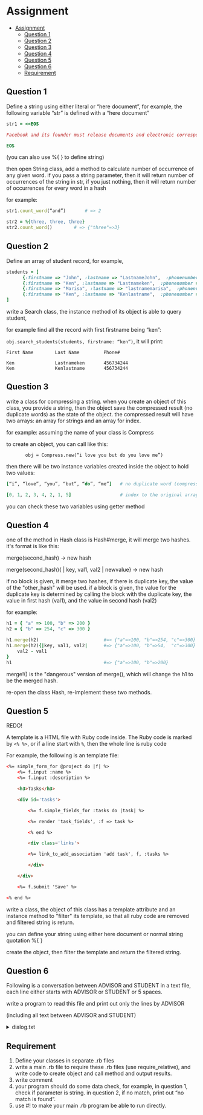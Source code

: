 # Assignment

<!-- TOC -->

- [Assignment](#assignment)
    - [Question 1](#question-1)
    - [Question 2](#question-2)
    - [Question 3](#question-3)
    - [Question 4](#question-4)
    - [Question 5](#question-5)
    - [Question 6](#question-6)
    - [Requirement](#requirement)

<!-- /TOC -->

## Question 1

Define a string using either literal or “here document”, for example, the following variable “str” is defined with a “here document”

``` ruby
str1 = <<EOS

Facebook and its founder must release documents and electronic correspondence to a defense lawyer whose client has fled from criminal charges that he falsely claimed a majority ownership in the social media giant, a federal judge said Friday.

EOS
```

(you can also use %{ } to define string)

then open String class, add a method to calculate number of occurrence of any given word. if you pass a string parameter, then it will return number of occurrences of the string in str, if you just nothing, then it will return number of occurrences for every word in a hash

for example:  

``` ruby
str1.count_word(“and”)       # => 2

str2 = %{three, three, three}
str2.count_word()        # => {"three"=>3}
```

## Question 2

Define an array of student record, for example,

``` ruby
students = [
      {:firstname => "John", :lastname => "LastnameJohn",  :phonenumber => 123456789},
      {:firstname => "Ken", :lastname => "Lastnameken",  :phonenumber => 456734244},
      {:firstname => "Marisa", :lastname => "lastnamemarisa",  :phonenumber => 443234567},
      {:firstname => "Ken", :lastname => "Kenlastname",  :phonenumber => 456734244}
]
```

write a Search class, the instance method of its object is able to query student,

for example find all the record with first firstname being “ken”:

`obj.search_students(students, firstname: “ken”)`, it will print:

``` text
First Name        Last Name         Phone#

Ken               Lastnameken       456734244
Ken               Kenlastname       456734244
```

## Question 3

write a class for compressing a string. when you create an object of this class, you provide a string, then the object save the compressed result (no duplicate words) as the state of the  object. the compressed result will have two arrays:  an array for strings and an array for index.

for example:  assuming the name of your class is Compress

to create an object, you can call like this:

           obj = Compress.new(“i love you but do you love me”)

then there will be two instance variables created inside the object to hold two values:

```ruby
[“i”, “love”, “you”, “but”, “do”, “me”]   # no duplicate word (compressed)

[0, 1, 2, 3, 4, 2, 1, 5]                  # index to the original array to  represent original string
```

you can check these two variables using getter method

## Question 4

one of the method in Hash class is Hash#merge, it will merge two hashes.
it's format is like this:

merge(second_hash) → new hash

merge(second_hash){ | key, val1, val2 | newvalue} → new hash

if no block is given, it merge two hashes, if there is duplicate key, the value of the "other_hash" will be used. if a block is given, the value for the duplicate key is determined by calling the block with the duplicate key, the value in first hash (val1), and the value in second hash (val2)

for example:

``` ruby
h1 = { "a" => 100, "b" => 200 }
h2 = { "b" => 254, "c" => 300 }

h1.merge(h2)                        #=> {"a"=>100, "b"=>254, "c"=>300}
h1.merge(h2){|key, val1, val2|      #=> {"a"=>100, "b"=>54,  "c"=>300}
    val2 - val1
}
h1                                  #=> {"a"=>100, "b"=>200}
```

merge!() is the "dangerous" version of merge(), which will change the h1 to be the merged hash.

re-open the class Hash, re-implement these two methods.

## Question 5

REDO!

A template is a HTML file with Ruby code inside. The Ruby code is marked by `<% %>`, or if a line start with `%`, then the whole line is ruby code

For example, the following is an template file:

``` html
<%= simple_form_for @project do |f| %>
    <%= f.input :name %>
    <%= f.input :description %>

    <h3>Tasks</h3>

    <div id='tasks'>

        <%= f.simple_fields_for :tasks do |task| %>

        <%= render 'task_fields', :f => task %>

        <% end %>

        <div class='links'>

        <%= link_to_add_association 'add task', f, :tasks %>

        </div>

    </div>

    <%= f.submit 'Save' %>

<% end %>
```

write a class, the object of this class has a template attribute and an instance method to "filter" its template, so that all ruby code are removed and filtered string is return.

you can define your string using either here document or normal string quotation %{ }

create the object, then filter the template and return the filtered string.

## Question 6

Following is a conversation between ADVISOR and STUDENT in a text file,  each line either starts with ADVISOR or STUDENT or 5 spaces.

 write a program to read this file and print out only the lines by ADVISOR

(including all text between ADVISOR and STUDENT)

<details><summary>dialog.txt</summary>

    ADVISOR: Now, then, Mr., uh, Vickstad. How can I help you?

    STUDENT: Well, I'm thinking about transferring, but I'm, I'm not sure ...I was hoping you could help me make a decision.

    ADVISOR: I'll try. Where are you thinking of transferring to? And why do you want to leave Kryptos U?

    STUDENT: Um...I'm thinking of going to Central University, because it's in my hometown. I've uh, been kind of homesick here this year, and I haven't made many friends...I just feel so lonely. So, I thought that uh, maybe, it'd be better to be closer to my parents and friends and all.

    ADVISOR: I see. And would you keep the same major if you transferred? What is it…business administration?

    STUDENT: Yeah, I would. The credits I've earned here will transfer to Central. I've already checked.

    ADVISOR: May I ask why you chose to come to Kryptos University in the first place?

    STUDENT: Sure. Um, well, the main reason is you have a great business school. And the second reason is that I...I wanted to get away from home.

    ADVISOR: You're right, Mr. Vickstad, we do have an excellent business school. But, so does Central. The thing is, you've got almost a year under your belt here now. At Central, you'll be starting from scratch.

    STUDENT: Yeah, I know that. But I'm a little bit familiar with Central, 'cuz I had older friends who went there, and I visited it before I came here.

    ADVISOR: You know, freshman year is usually the hardest. I remember how homesick I was my first year. I'll tell you, I was ready to pack it in after the first two weeks. But the longer I stayed, the more comfortable I felt. By senior year, I was glad I chose to stay.

    STUDENT: Really? Did it get a lot better your sophomore year?

    ADVISOR: Yes, it did. You might well find the same is true for you. Also, even though your credits here will transfer, you will have to take extra courses, because Central has different requirements. You'll probably have to go to school for an extra year.

    STUDENT: Hmm...I hadn't thought about that. I'll have to check into it. Maybe I should give it one more year. I mean, it's probably good for me to learn to live away from my family and friends, right? It'll make me stronger in the future.

    ADVISOR: You can always move back there after you graduate. Of course, by that time you may not want to!

    STUDENT: Thank you for all your help. I guess I'll find out the exact transfer requirements. You've given me a lot to think about.

    ADVISOR: Don't mention it. If you feel like you want to talk more, don't hesitate to come back and see me.

</details>

## Requirement

1. Define your classes in separate .rb files
1. write a main .rb file to require these .rb files (use require_relative), and write code to create object and call method  and output results.
1. write comment
1. your program should do some data check, for example, in question 1, check if parameter is string. in question 2, if no match, print out “no match is found”.
1. use #!  to make your main .rb program be able to run directly.
